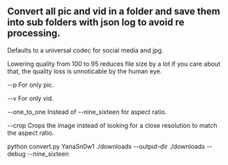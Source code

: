 ##  Convert all pic and vid in a folder and save them into sub folders with json log to avoid re processing.

Defaults to a universal codec for social media and jpg.

Lowering quality from 100 to 95 reduces file size by a lot if you care about that, the quality loss is unnoticable by the human eye.

--p For only pic.

--v For only vid.

--one_to_one Instead of --nine_sixteen for aspect ratio.

--crop Crops the image instead of looking for a close resolution to match the aspect ratio.

python convert.py YanaSn0w1 ./downloads --output-dir ./downloads --debug --nine_sixteen
